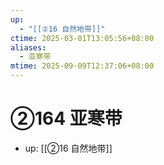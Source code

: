 ```yaml
---
up:
  - "[[②16 自然地带]]"
ctime: 2025-03-01T13:05:56+08:00
aliases:
  - 亚寒带
mtime: 2025-09-09T12:37:06+08:00
---
```


# ②164 亚寒带

- up: [[②16 自然地带]]
